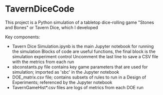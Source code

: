 # TavernDiceCode

This project is a Python simulation of a tabletop dice-rolling game "Stones and Bones" or Tavern Dice, which I developed

Key components:
- Tavern Dice Simulation.ipynb is the main Jupyter notebook for running the simulation
  Blocks of code are useful functions, the final block is the simulation experiment control
  Uncomment the last line to save a CSV file with the metrics from each run
- sbconstants.py file contains key game parameters that are used for simulation; imported as 'sbc' in the Jupyter notebook
- DOE_matrix.csv file; contains subsets of rules to run in a Design of Experiments; referenced by the Jupyter notebook
- TavernGameHist*.csv files are logs of metrics from each DOE run
